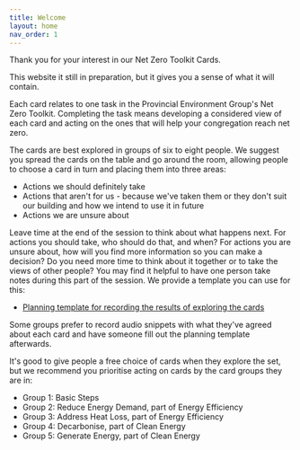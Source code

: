 ```yaml
---
title: Welcome
layout: home
nav_order: 1
---
```


Thank you for your interest in our Net Zero Toolkit Cards.

This website it still in preparation, but it gives you a sense of what it will contain.

Each card relates to one task in the Provincial Environment Group's Net Zero Toolkit.  Completing the task means developing a considered view of each card and acting on the ones that will help your congregation reach net zero.

The cards are best explored in groups of six to eight people.  We suggest you spread the cards on the table and go around the room, allowing people to choose a card in turn and placing them into three areas:

- Actions we should definitely take
- Actions that aren't for us - because we've taken them or they don't suit our building and how we intend to use it in future
- Actions we are unsure about

Leave time at the end of the session to think about what happens next.  For actions you should take, who should do that, and when?  For actions you are unsure about, how will you find more information so you can make a decision?  Do you need more time to think about it together or to take the views of other people?  You may find it helpful to have one person take notes during this part of the session.  We provide a template you can use for this:

 - [Planning template for recording the results of exploring the cards](https://docs.google.com/spreadsheets/d/1qiwoNowiUvHmJD5xaN5aZFjLV2M7T4vu/)
 
Some groups prefer to record audio snippets with what they've agreed about each card and have someone fill out the planning template afterwards.

It's good to give people a free choice of cards when they explore the set, but we recommend you prioritise acting on cards by the card groups they are in:

- Group 1: Basic Steps
- Group 2: Reduce Energy Demand, part of Energy Efficiency
- Group 3: Address Heat Loss, part of Energy Efficiency
- Group 4: Decarbonise, part of Clean Energy
- Group 5: Generate Energy, part of Clean Energy